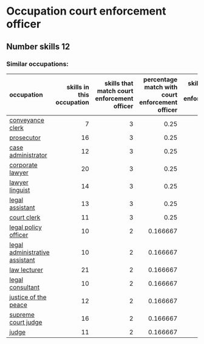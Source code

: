 # Occupation court enforcement officer
## Number skills 12
### Similar occupations:
| occupation                                                          |   skills in this occupation |   skills that match court enforcement officer |   percentage match with court enforcement officer |   skills not in court enforcement officer |
|:--------------------------------------------------------------------|----------------------------:|----------------------------------------------:|--------------------------------------------------:|------------------------------------------:|
| [conveyance clerk](conveyance_clerk.md)                             |                           7 |                                             3 |                                          0.25     |                                         4 |
| [prosecutor](prosecutor.md)                                         |                          16 |                                             3 |                                          0.25     |                                        13 |
| [case administrator](case_administrator.md)                         |                          12 |                                             3 |                                          0.25     |                                         9 |
| [corporate lawyer](corporate_lawyer.md)                             |                          20 |                                             3 |                                          0.25     |                                        17 |
| [lawyer linguist](lawyer_linguist.md)                               |                          14 |                                             3 |                                          0.25     |                                        11 |
| [legal assistant](legal_assistant.md)                               |                          13 |                                             3 |                                          0.25     |                                        10 |
| [court clerk](court_clerk.md)                                       |                          11 |                                             3 |                                          0.25     |                                         8 |
| [legal policy officer](legal_policy_officer.md)                     |                          10 |                                             2 |                                          0.166667 |                                         8 |
| [legal administrative assistant](legal_administrative_assistant.md) |                          10 |                                             2 |                                          0.166667 |                                         8 |
| [law lecturer](law_lecturer.md)                                     |                          21 |                                             2 |                                          0.166667 |                                        19 |
| [legal consultant](legal_consultant.md)                             |                          10 |                                             2 |                                          0.166667 |                                         8 |
| [justice of the peace](justice_of_the_peace.md)                     |                          12 |                                             2 |                                          0.166667 |                                        10 |
| [supreme court judge](supreme_court_judge.md)                       |                          16 |                                             2 |                                          0.166667 |                                        14 |
| [judge](judge.md)                                                   |                          11 |                                             2 |                                          0.166667 |                                         9 |
